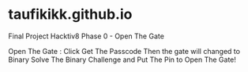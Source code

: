 # taufikikk.github.io
Final Project Hacktiv8 Phase 0 - Open The Gate

Open The Gate :
Click Get The Passcode
Then the gate will changed to Binary
Solve The Binary Challenge and Put The Pin to Open The Gate!
